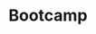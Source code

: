 # Bootcamp

<!-- yarn init -y (inicializar o projeto com o JSON) -->

<!-- ## CONFIG REDIS NO DOCKER -->
<!-- docker run --name redisgympoint -p 6379:6379 -d -t redis:alpine -->
